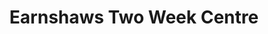 ---
title: "Earnshaws Two Week Centre"
url: /huddersfield/earnshaws-two-week-centre/
shop: Fahrrad
---
